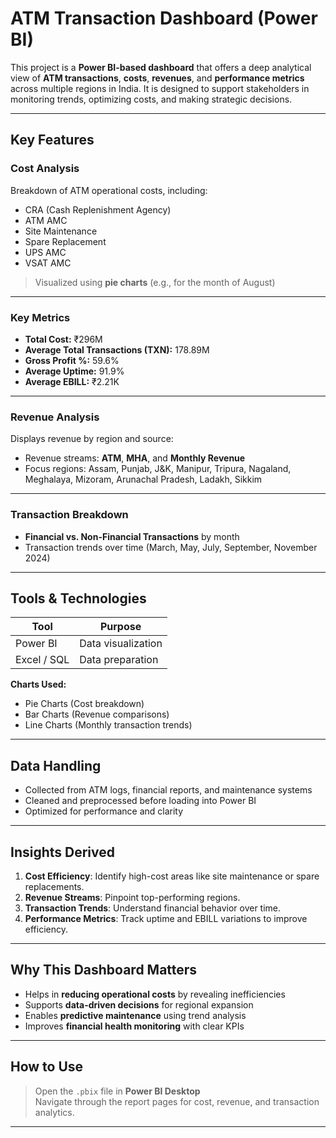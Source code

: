 # ATM Transaction Dashboard (Power BI)

This project is a **Power BI-based dashboard** that offers a deep analytical view of **ATM transactions**, **costs**, **revenues**, and **performance metrics** across multiple regions in India. It is designed to support stakeholders in monitoring trends, optimizing costs, and making strategic decisions.

---

## Key Features

###  **Cost Analysis**
Breakdown of ATM operational costs, including:
- CRA (Cash Replenishment Agency)
- ATM AMC
- Site Maintenance
- Spare Replacement
- UPS AMC
- VSAT AMC

> Visualized using **pie charts** (e.g., for the month of August)

---

###  **Key Metrics**
- **Total Cost:** ₹296M  
- **Average Total Transactions (TXN):** 178.89M  
- **Gross Profit %:** 59.6%  
- **Average Uptime:** 91.9%  
- **Average EBILL:** ₹2.21K  

---

###  **Revenue Analysis**
Displays revenue by region and source:
- Revenue streams: **ATM**, **MHA**, and **Monthly Revenue**
- Focus regions: Assam, Punjab, J&K, Manipur, Tripura, Nagaland, Meghalaya, Mizoram, Arunachal Pradesh, Ladakh, Sikkim

---

###  **Transaction Breakdown**
- **Financial vs. Non-Financial Transactions** by month
- Transaction trends over time (March, May, July, September, November 2024)

---

## Tools & Technologies

| Tool      | Purpose                  |
|-----------|--------------------------|
| Power BI  | Data visualization       |
| Excel / SQL | Data preparation       |

**Charts Used:**  
- Pie Charts (Cost breakdown)  
- Bar Charts (Revenue comparisons)  
- Line Charts (Monthly transaction trends)

---

## Data Handling

- Collected from ATM logs, financial reports, and maintenance systems
- Cleaned and preprocessed before loading into Power BI
- Optimized for performance and clarity

---

## Insights Derived

1. **Cost Efficiency**: Identify high-cost areas like site maintenance or spare replacements.
2. **Revenue Streams**: Pinpoint top-performing regions.
3. **Transaction Trends**: Understand financial behavior over time.
4. **Performance Metrics**: Track uptime and EBILL variations to improve efficiency.

---

## Why This Dashboard Matters

- Helps in **reducing operational costs** by revealing inefficiencies
- Supports **data-driven decisions** for regional expansion
- Enables **predictive maintenance** using trend analysis
- Improves **financial health monitoring** with clear KPIs

---

## How to Use

> Open the `.pbix` file in **Power BI Desktop**  
> Navigate through the report pages for cost, revenue, and transaction analytics.

---
